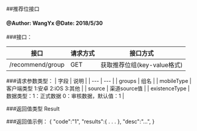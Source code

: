 ##推荐位接口
    
#### @Author: WangYx @Date: 2018/5/30 

###接口： 

| 接口 | 请求方式 | 接口方式 |
| ---  | --- | --- |
| /recommend/group | GET | 获取推荐位组(key-value格式) |

###请求参数类型：
| 字段 | 说明 |
| ---  | --- |
| groups | 组名 |
| mobileType | 客户端类型 1:安卓 2:iOS 3:其他 |
| source | 渠道source值 |
| existenceType | 数据类型：1：正式数据 0：审核数据，默认值：1 |

###返回值类型
    Result
    
###返回值示例：
    {
        "code":"1",
        "results":{
            .
            .
            .
        },
        "desc":"...",
    }